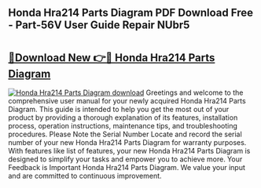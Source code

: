 ## Honda Hra214 Parts Diagram PDF Download Free - Part-56V User Guide Repair NUbr5

# <h2><a href="http://dfhn713.blite.top/?on=Honda+Hra214+Parts+Diagram">🔗Download New 👉🔴 Honda Hra214 Parts Diagram</a></h2>

[![Honda Hra214 Parts Diagram download](https://i.imgur.com/lujVjoI.png)](http://dfhn713.blite.top/?on=Honda+Hra214+Parts+Diagram)
Greetings and welcome to the comprehensive user manual for your newly acquired Honda Hra214 Parts Diagram. This guide is intended to help you get the most out of your product by providing a thorough explanation of its features, installation process, operation instructions, maintenance tips, and troubleshooting procedures. Please Note the Serial Number Locate and record the serial number of your new Honda Hra214 Parts Diagram for warranty purposes. With features like list of features, your new Honda Hra214 Parts Diagram is designed to simplify your tasks and empower you to achieve more. Your Feedback is Important Honda Hra214 Parts Diagram. We value your input and are committed to continuous improvement.
